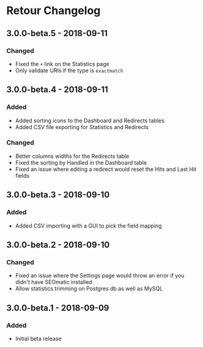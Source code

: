 # Retour Changelog

## 3.0.0-beta.5 - 2018-09-11
### Changed
* Fixed the `+` link on the Statistics page
* Only validate URIs if the type is `exactmatch`

## 3.0.0-beta.4 - 2018-09-11
### Added
* Added sorting icons to the Dashboard and Redirects tables
* Added CSV file exporting for Statistics and Redirects

### Changed
* Better columns widths for the Redirects table
* Fixed the sorting by Handled in the Dashboard table
* Fixed an issue where editing a redirect would reset the Hits and Last Hit fields

## 3.0.0-beta.3 - 2018-09-10
### Added
* Added CSV importing with a GUI to pick the field mapping

## 3.0.0-beta.2 - 2018-09-10
### Changed
* Fixed an issue where the Settings page would throw an error if you didn't have SEOmatic installed
* Allow statistics trimming on Postgres db as well as MySQL

## 3.0.0-beta.1 - 2018-09-09
### Added
* Initial beta release
